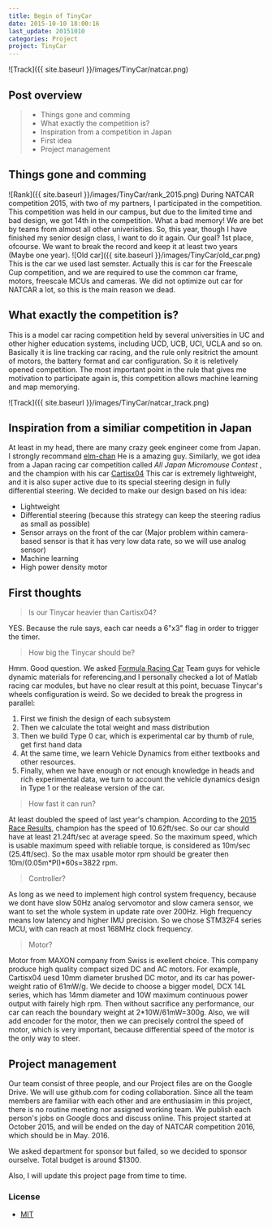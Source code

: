 ```yaml
---
title: Begin of TinyCar
date: 2015-10-10 18:00:16
last_update: 20151010
categories: Project
project: TinyCar
---
```


![Track]({{ site.baseurl }}/images/TinyCar/natcar.png)

## Post overview

>* Things gone and comming
>* What exactly the competition is?
>* Inspiration from a competition in Japan
>* First idea
>* Project management

## Things gone and comming
![Rank]({{ site.baseurl }}/images/TinyCar/rank_2015.png)
During NATCAR competition 2015, with two of my partners, I participated in the competition. This competition was held in our campus, but due to the limited time and bad design, we got 14th in the competition. What a bad memory! We are bet by teams from almost all other univerisities. So, this year, though I have finished my senior design class, I want to do it again. Our goal? 1st place, ofcourse. We want to break the record and keep it at least two years (Maybe one year).
![Old car]({{ site.baseurl }}/images/TinyCar/old_car.png)
This is the car we used last semster. Actually this is car for the Freescale Cup competition, and we are required to use the common car frame, motors, freescale MCUs and cameras. We did not optimize out car for NATCAR a lot, so this is the main reason we dead.


## What exactly the competition is?
This is a model car racing competition held by several universities in UC and other higher education systems, including UCD, UCB, UCI, UCLA and so on. Basically it is line tracking car racing, and the rule only resitrict the amount of motors, the battery format and car configuration. So it is reletively opened competition. The most important point in the rule that gives me motivation to participate again is, this competition allows machine learning and map memorying.

![Track]({{ site.baseurl }}/images/TinyCar/natcar_track.png)


## Inspiration from a similiar competition in Japan
At least in my head, there are many crazy geek engineer come from Japan. I strongly recommand
[elm-chan](http://elm-chan.org/)
He is a amazing guy.
Similarly, we got idea from a Japan racing car competition called *All Japan Micromouse Contest* , and the champion with his car [Cartisx04](http://anikinonikki.cocolog-nifty.com/blog/2014/11/cartisx04.html)
This car is extremely lightweight, and it is also super active due to its special steering design in fully differential steering. We decided to make our design based on his idea:

- Lightweight
- Differential steering (because this strategy can keep the steering radius as small as possible)
- Sensor arrays on the front of the car (Major problem within camera-based sensor is that it has very low data rate, so we will use analog sensor)
- Machine learning
- High power density motor

## First thoughts
> Is our Tinycar heavier than Cartisx04?

YES. Because the rule says, each car needs a 6"x3" flag in order to trigger the timer.

> How big the Tinycar should be?

Hmm. Good question. We asked [Formula Racing Car]({{site.baseurl}}/fsae.html) Team guys for vehicle dynamic materials for referencing,and I personally checked a lot of Matlab racing car modules, but have no clear result at this point, becuase Tinycar's wheels configuration is weird. So we decided to break the progress in parallel:

1. First we finish the design of each subsystem
2. Then we calculate the total weight and mass distribution
3. Then we build Type 0 car, which is experimental car by thumb of rule, get first hand data
4. At the same time, we learn Vehicle Dynamics from either textbooks and other resources.
5. Finally, when we have enough or not enough knowledge in heads and rich experimental data, we turn to account the vehicle dynamics design in Type 1 or the realease version of the car.

> How fast it can run?

At least doubled the speed of last year's champion. According to the [2015 Race Results](http://www.ece.ucdavis.edu/natcar/2015-race-results/), champion has the speed of 10.62ft/sec. So our car should have at least 21.24ft/sec at average speed. So the maximum speed, which is usable maximum speed with reliable torque, is considered as 10m/sec (25.4ft/sec). So the max usable motor rpm should be greater then 10m/(0.05m\*PI)*60s=3822 rpm.

> Controller?

As long as we need to implement high control system frequency, because we dont have slow 50Hz analog servomotor and slow camera sensor, we want to set the whole system in update rate over 200Hz. High frequency means low latency and higher IMU precision. So we chose STM32F4 series MCU, with can reach at most 168MHz clock frequency. 

> Motor?

Motor from MAXON company from Swiss is exellent choice. This company produce high quality compact sized DC and AC motors. For example, Cartisx04 uesd 10mm diameter brushed DC motor, and its car has power-weight ratio of 61mW/g. We decide to choose a bigger model, DCX 14L series, which has 14mm diameter and 10W maximum continuous power output with fairely high rpm. Then without sacrifice any performance, our car can reach the boundary weight at 2*10W/61mW=300g. Also, we will add encoder for the motor, then we can precisely control the speed of motor, which is very important, because differential speed of the motor is the only way to steer.  

## Project management
Our team consist of three people, and our Project files are on the Google Drive. We will use github.com for coding collaboration. Since all the team members are familiar with each other and are enthusiasim in this project, there is no routine meeting nor assigned working team. We publish each person's jobs on Google docs and discuss online. This project started at October 2015, and will be ended on the day of NATCAR competition 2016, which should be in May. 2016.

We asked department for sponsor but failed, so we decided to sponsor ourselve. Total budget is around $1300.

Also, I will update this project page from time to time.



### License
* [MIT](http://opensource.org/licenses/MIT)


